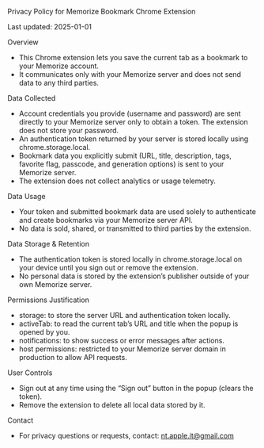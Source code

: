 Privacy Policy for Memorize Bookmark Chrome Extension

Last updated: 2025-01-01

Overview

- This Chrome extension lets you save the current tab as a bookmark to your Memorize account.
- It communicates only with your Memorize server and does not send data to any third parties.

Data Collected

- Account credentials you provide (username and password) are sent directly to your Memorize server only to obtain a token. The extension does not store your password.
- An authentication token returned by your server is stored locally using chrome.storage.local.
- Bookmark data you explicitly submit (URL, title, description, tags, favorite flag, passcode, and generation options) is sent to your Memorize server.
- The extension does not collect analytics or usage telemetry.

Data Usage

- Your token and submitted bookmark data are used solely to authenticate and create bookmarks via your Memorize server API.
- No data is sold, shared, or transmitted to third parties by the extension.

Data Storage & Retention

- The authentication token is stored locally in chrome.storage.local on your device until you sign out or remove the extension.
- No personal data is stored by the extension’s publisher outside of your own Memorize server.

Permissions Justification

- storage: to store the server URL and authentication token locally.
- activeTab: to read the current tab’s URL and title when the popup is opened by you.
- notifications: to show success or error messages after actions.
- host permissions: restricted to your Memorize server domain in production to allow API requests.

User Controls

- Sign out at any time using the “Sign out” button in the popup (clears the token).
- Remove the extension to delete all local data stored by it.

Contact

- For privacy questions or requests, contact: nt.apple.it@gmail.com
